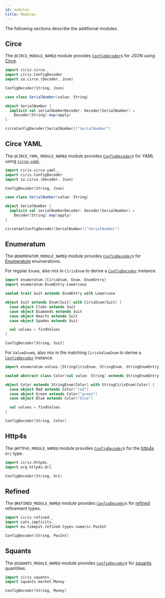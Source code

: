 ```yaml
---
id: modules
title: Modules
---
```


The following sections describe the additional modules.

## Circe

The `@CIRCE_MODULE_NAME@` module provides [`ConfigDecoder`][configdecoder]s for JSON using [Circe](https://github.com/circe/circe).

```scala mdoc
import ciris.circe._
import ciris.ConfigDecoder
import io.circe.{Decoder, Json}

ConfigDecoder[String, Json]

case class SerialNumber(value: String)

object SerialNumber {
  implicit val serialNumberDecoder: Decoder[SerialNumber] =
    Decoder[String].map(apply)
}

circeConfigDecoder[SerialNumber]("SerialNumber")
```

## Circe YAML

The `@CIRCE_YAML_MODULE_NAME@` module provides [`ConfigDecoder`][configdecoder]s for YAML using [`circe-yaml`](https://github.com/circe/circe-yaml).

```scala mdoc:reset
import ciris.circe.yaml._
import ciris.ConfigDecoder
import io.circe.{Decoder, Json}

ConfigDecoder[String, Json]

case class SerialNumber(value: String)

object SerialNumber {
  implicit val serialNumberDecoder: Decoder[SerialNumber] =
    Decoder[String].map(apply)
}

circeYamlConfigDecoder[SerialNumber]("SerialNumber")
```

## Enumeratum

The `@ENUMERATUM_MODULE_NAME@` module provides [`ConfigDecoder`][configdecoder]s for [Enumeratum](https://github.com/lloydmeta/enumeratum) enumerations.

For regular `Enum`s, also mix in `CirisEnum` to derive a [`ConfigDecoder`][configdecoder] instance.

```scala mdoc
import enumeratum.{CirisEnum, Enum, EnumEntry}
import enumeratum.EnumEntry.Lowercase

sealed trait Suit extends EnumEntry with Lowercase

object Suit extends Enum[Suit] with CirisEnum[Suit] {
  case object Clubs extends Suit
  case object Diamonds extends Suit
  case object Hearts extends Suit
  case object Spades extends Suit

  val values = findValues
}

ConfigDecoder[String, Suit]
```

For `ValueEnum`s, also mix in the matching `CirisValueEnum` to derive a [`ConfigDecoder`][configdecoder] instance.

```scala mdoc
import enumeratum.values.{StringCirisEnum, StringEnum, StringEnumEntry}

sealed abstract class Color(val value: String) extends StringEnumEntry

object Color extends StringEnum[Color] with StringCirisEnum[Color] {
  case object Red extends Color("red")
  case object Green extends Color("green")
  case object Blue extends Color("blue")

  val values = findValues
}

ConfigDecoder[String, Color]
```

## Http4s

The `@HTTP4S_MODULE_NAME@` module provides [`ConfigDecoder`][configdecoder]s for the [http4s](https://github.com/http4s/http4s) `Uri` type.

```scala mdoc
import ciris.http4s._
import org.http4s.Uri

ConfigDecoder[String, Uri]
```

## Refined

The `@REFINED_MODULE_NAME@` module provides [`ConfigDecoder`][configdecoder]s for [refined](https://github.com/fthomas/refined) refinement types.

```scala mdoc
import ciris.refined._
import cats.implicits._
import eu.timepit.refined.types.numeric.PosInt

ConfigDecoder[String, PosInt]
```

## Squants

The `@SQUANTS_MODULE_NAME@` module provides [`ConfigDecoder`][configdecoder]s for [squants](https://github.com/typelevel/squants) quantities.

```scala mdoc
import ciris.squants._
import squants.market.Money

ConfigDecoder[String, Money]
```

[configdecoder]: @API_BASE_URL@/ConfigDecoder.html
